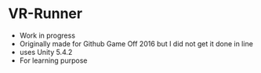 # VR-Runner

- Work in progress
- Originally made for Github Game Off 2016 but I did not get it done in line
- uses Unity 5.4.2
- For learning purpose
